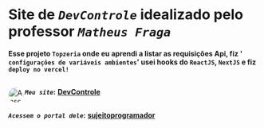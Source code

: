 # Site de _`DevControle`_ idealizado pelo professor _`Matheus Fraga`_
**Esse projeto `Topzeria` onde eu aprendi a listar as requisições Api, fiz ' `configurações de variáveis ambientes`' usei hooks do `ReactJS`, `NextJS` e fiz `deploy no vercel!`** <br>
##
**_`Meu site`_:**</div>
<a href="https://dev-controle-delta.vercel.app/" target="_blank"><img align="left" alt="Ansel-pic" height="30" style="border-radius:30px;" src="https://user-images.githubusercontent.com/66381597/167222900-88b7923c-a06d-46d4-bd88-8ed2cb883f7d.png" target="_blank">  **DevControle** </a>
##
**_`Acessem o portal dele`_:** <a href="https://sujeitoprogramador.com/fabricadeaplicativos/" target="_blank"> **sujeitoprogramador**</a> 



